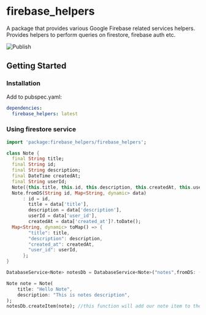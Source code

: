 # firebase_helpers

A package that provides various Google Firebase related services helpers. Provides helpers to perform queries on firestore, firebase auth etc.

![Publish](https://github.com/lohanidamodar/flutter_firebase_helpers/workflows/Publish/badge.svg)

## Getting Started

### Installation

Add to pubspec.yaml:

```yaml
dependencies:
  firebase_helpers: latest
```

### Using firestore service
```dart
import 'package:firebase_helpers/firebase_helpers';

class Note {
  final String title;
  final String id;
  final String description;
  final DateTime createdAt;
  final String userId;
  Note({this.title, this.id, this.description, this.createdAt, this.userId});
  Note.fromDS(String id, Map<String, dynamic> data)
      : id = id,
        title = data['title'],
        description = data['description'],
        userId = data['user_id'],
        createdAt = data['created_at']?.toDate();
  Map<String, dynamic> toMap() => {
        "title": title,
        "description": description,
        "created_at": createdAt,
        "user_id": userId,
      };
}

DatabaseService<Note> notesDb = DatabaseService<Note>("notes",fromDS: (id,data) =>  Note.fromDS(id,data), toMap:(note) => note.toMap() );

Note note = Note(
    title: "Hello Note",
    description: "This is notes description",
);
notesDb.createItem(note); //this function will add our note item to the firestore database
```